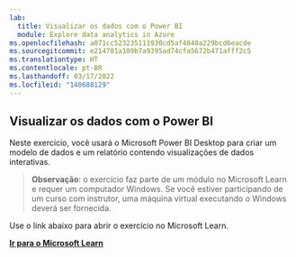 ```yaml
---
lab:
  title: Visualizar os dados com o Power BI
  module: Explore data analytics in Azure
ms.openlocfilehash: a071cc523235111930cd5af4840a229bcd6eacde
ms.sourcegitcommit: e214701a109b7a9395ad74cfa5672b471afff2c5
ms.translationtype: HT
ms.contentlocale: pt-BR
ms.lasthandoff: 03/17/2022
ms.locfileid: "140688129"
---
```

## <a name="visualize-data-with-power-bi"></a>Visualizar os dados com o Power BI

Neste exercício, você usará o Microsoft Power BI Desktop para criar um modelo de dados e um relatório contendo visualizações de dados interativas.

> **Observação**: o exercício faz parte de um módulo no Microsoft Learn e requer um computador Windows. Se você estiver participando de um curso com instrutor, uma máquina virtual executando o Windows deverá ser fornecida.

Use o link abaixo para abrir o exercício no Microsoft Learn.

**[Ir para o Microsoft Learn](https://docs.microsoft.com/learn/modules/explore-fundamentals-data-visualization/5-exercise-power-bi)**
